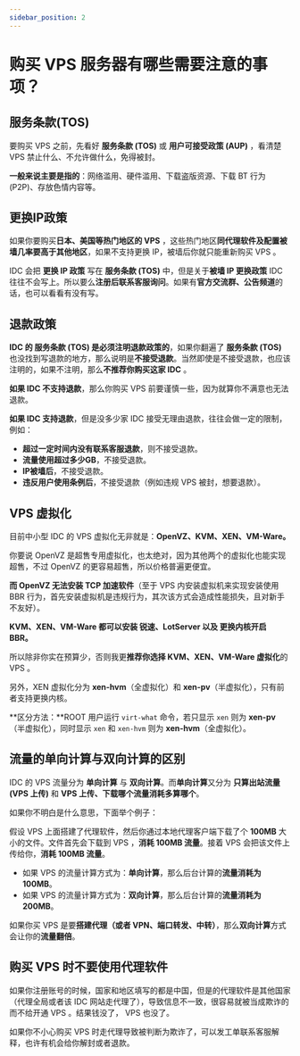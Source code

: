 ```yaml
---
sidebar_position: 2
---
```


# 购买 VPS 服务器有哪些需要注意的事项？

## 服务条款(TOS)

要购买 VPS 之前，先看好 **服务条款 (TOS)** 或 **用户可接受政策 (AUP)** ，看清楚 VPS 禁止什么、不允许做什么，免得被封。

**一般来说主要是指的**：网络滥用、硬件滥用、下载盗版资源、下载 BT 行为 (P2P)、存放色情内容等。

## 更换IP政策

如果你要购买**日本、美国等热门地区的 VPS** ，这些热门地区**同代理软件及配置被墙几率要高于其他地区**，如果不支持更换 IP，被墙后你就只能重新购买 VPS 。

IDC 会把 **更换 IP 政策** 写在 **服务条款 (TOS)** 中，但是关于**被墙 IP 更换政策** IDC 往往不会写上。所以要么**注册后联系客服询问**。如果有**官方交流群、公告频道**的话，也可以看看有没有写。

## 退款政策

**IDC 的 服务条款 (TOS) 是必须注明退款政策的**，如果你翻遍了 **服务条款 (TOS)** 也没找到写退款的地方，那么说明是**不接受退款**。当然即使是不接受退款，也应该注明的，如果不注明，那么**不推荐你购买这家 IDC** 。

**如果 IDC 不支持退款**，那么你购买 VPS 前要谨慎一些，因为就算你不满意也无法退款。

**如果 IDC 支持退款**，但是没多少家 IDC 接受无理由退款，往往会做一定的限制，例如：

- **超过一定时间内没有联系客服退款**，则不接受退款。
- **流量使用超过多少GB**，不接受退款。
- **IP被墙后**，不接受退款。
- **违反用户使用条例后**，不接受退款（例如违规 VPS 被封，想要退款）。

## VPS 虚拟化

目前中小型 IDC 的 VPS 虚拟化无非就是：**OpenVZ、KVM、XEN、VM-Ware。**

你要说 OpenVZ 是超售专用虚拟化，也太绝对，因为其他两个的虚拟化也能实现超售，不过 OpenVZ 的更容易超售，所以价格普遍更便宜。

**而 OpenVZ 无法安装 TCP 加速软件**（至于 VPS 内安装虚拟机来实现安装使用 BBR 行为，首先安装虚拟机是违规行为，其次该方式会造成性能损失，且对新手不友好）。

**KVM、XEN、VM-Ware 都可以安装 锐速、LotServer 以及 更换内核开启 BBR。**

所以除非你实在预算少，否则我更**推荐你选择 KVM、XEN、VM-Ware 虚拟化**的 VPS 。

另外，XEN 虚拟化分为 **xen-hvm**（全虚拟化）和 **xen-pv**（半虚拟化），只有前者支持更换内核。

**区分方法：**ROOT 用户运行 `virt-what` 命令，若只显示 `xen` 则为 **xen-pv**（半虚拟化），同时显示 `xen` 和 `xen-hvm` 则为 **xen-hvm**（全虚拟化）。

## 流量的单向计算与双向计算的区别

IDC 的 VPS 流量分为 **单向计算** 与 **双向计算**。而**单向计算**又分为 **只算出站流量 (VPS 上传)** 和 **VPS 上传、下载哪个流量消耗多算哪个**。

如果你不明白是什么意思，下面举个例子：

假设 VPS 上面搭建了代理软件，然后你通过本地代理客户端下载了个 **100MB** 大小的文件。文件首先会下载到 VPS ，**消耗 100MB 流量**。接着 VPS 会把该文件上传给你，**消耗 100MB 流量**。

- 如果 VPS 的流量计算方式为：**单向计算**，那么后台计算的**流量消耗为 100MB**。
- 如果 VPS 的流量计算方式为：**双向计算**，那么后台计算的**流量消耗为 200MB**。

如果你买 VPS 是要**搭建代理（或者 VPN、端口转发、中转）**，那么**双向计算**方式会让你的**流量翻倍**。

## 购买 VPS 时不要使用代理软件

如果你注册账号的时候，国家和地区填写的都是中国，但是的代理软件是其他国家（代理全局或者该 IDC 网站走代理了），导致信息不一致，很容易就被当成欺诈的而不给开通 VPS 。结果钱没了， VPS 也没了。

如果你不小心购买 VPS 时走代理导致被判断为欺诈了，可以发工单联系客服解释，也许有机会给你解封或者退款。
